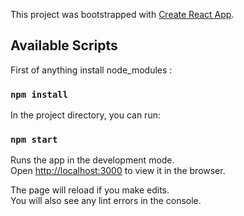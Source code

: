 This project was bootstrapped with [Create React App](https://github.com/facebook/create-react-app).

## Available Scripts

First of anything install node_modules :

### `npm install`

In the project directory, you can run:

### `npm start`

Runs the app in the development mode.<br />
Open [http://localhost:3000](http://localhost:3000) to view it in the browser.

The page will reload if you make edits.<br />
You will also see any lint errors in the console.


